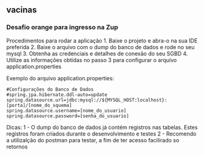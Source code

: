 ## vacinas
### Desafio orange para ingresso na Zup

Procedimentos para rodar a aplicação
    1. Baixe o projeto e abra-o na sua IDE preferida
    2. Baixe o arquivo com o dump do banco de dados e rode no seu mysql
    3. Obtenha as credenciais e detalhes de conexão do seu SGBD 
    4. Utilize as informações obtidas no passo 3 para configurar o arquivo application.properties

Exemplo do arquivo application.properties:
    
    #Configurações do Banco de Dados
    #spring.jpa.hibernate.ddl-auto=update
    spring.datasource.url=jdbc:mysql://${MYSQL_HOST:localhost}:[porta]/[nome_do_squema]
    spring.datasource.username=[nome_do_usuario]
    spring.datasource.password=[senha_do_usuario]
    
Dicas:
1 - O dump do banco de dados já contém registros nas tabelas. Estes registros foram criados durante o desenvolvimento e testes
2 - Recomendo a utilizalção do postman para testar, a fim de ter acesso facilirado so retornos

    

